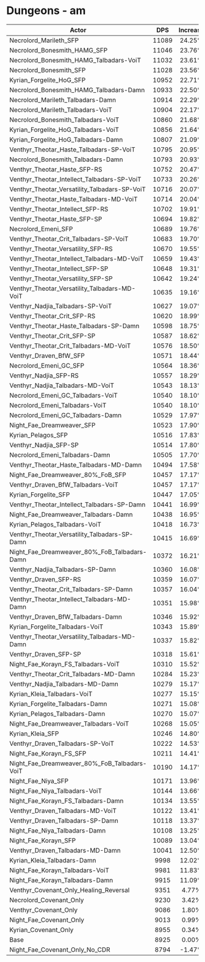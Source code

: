 # Dungeons - am
| Actor | DPS | Increase |
|---|:---:|:---:|
|Necrolord_Marileth_SFP|11089|24.25%|
|Necrolord_Bonesmith_HAMG_SFP|11046|23.76%|
|Necrolord_Bonesmith_HAMG_Talbadars-VoiT|11032|23.61%|
|Necrolord_Bonesmith_SFP|11028|23.56%|
|Kyrian_Forgelite_HoG_SFP|10952|22.71%|
|Necrolord_Bonesmith_HAMG_Talbadars-Damn|10933|22.50%|
|Necrolord_Marileth_Talbadars-Damn|10914|22.29%|
|Necrolord_Marileth_Talbadars-VoiT|10904|22.17%|
|Necrolord_Bonesmith_Talbadars-VoiT|10860|21.68%|
|Kyrian_Forgelite_HoG_Talbadars-VoiT|10856|21.64%|
|Kyrian_Forgelite_HoG_Talbadars-Damn|10807|21.09%|
|Venthyr_Theotar_Haste_Talbadars-SP-VoiT|10795|20.95%|
|Necrolord_Bonesmith_Talbadars-Damn|10793|20.93%|
|Venthyr_Theotar_Haste_SFP-RS|10752|20.47%|
|Venthyr_Theotar_Intellect_Talbadars-SP-VoiT|10733|20.26%|
|Venthyr_Theotar_Versatility_Talbadars-SP-VoiT|10716|20.07%|
|Venthyr_Theotar_Haste_Talbadars-MD-VoiT|10714|20.04%|
|Venthyr_Theotar_Intellect_SFP-RS|10702|19.91%|
|Venthyr_Theotar_Haste_SFP-SP|10694|19.82%|
|Necrolord_Emeni_SFP|10689|19.76%|
|Venthyr_Theotar_Crit_Talbadars-SP-VoiT|10683|19.70%|
|Venthyr_Theotar_Versatility_SFP-RS|10670|19.55%|
|Venthyr_Theotar_Intellect_Talbadars-MD-VoiT|10659|19.43%|
|Venthyr_Theotar_Intellect_SFP-SP|10648|19.31%|
|Venthyr_Theotar_Versatility_SFP-SP|10642|19.24%|
|Venthyr_Theotar_Versatility_Talbadars-MD-VoiT|10635|19.16%|
|Venthyr_Nadjia_Talbadars-SP-VoiT|10627|19.07%|
|Venthyr_Theotar_Crit_SFP-RS|10620|18.99%|
|Venthyr_Theotar_Haste_Talbadars-SP-Damn|10598|18.75%|
|Venthyr_Theotar_Crit_SFP-SP|10587|18.62%|
|Venthyr_Theotar_Crit_Talbadars-MD-VoiT|10576|18.50%|
|Venthyr_Draven_BfW_SFP|10571|18.44%|
|Necrolord_Emeni_GC_SFP|10564|18.36%|
|Venthyr_Nadjia_SFP-RS|10557|18.29%|
|Venthyr_Nadjia_Talbadars-MD-VoiT|10543|18.13%|
|Necrolord_Emeni_GC_Talbadars-VoiT|10540|18.10%|
|Necrolord_Emeni_Talbadars-VoiT|10540|18.10%|
|Necrolord_Emeni_GC_Talbadars-Damn|10529|17.97%|
|Night_Fae_Dreamweaver_SFP|10523|17.90%|
|Kyrian_Pelagos_SFP|10516|17.83%|
|Venthyr_Nadjia_SFP-SP|10514|17.80%|
|Necrolord_Emeni_Talbadars-Damn|10505|17.70%|
|Venthyr_Theotar_Haste_Talbadars-MD-Damn|10494|17.58%|
|Night_Fae_Dreamweaver_80%_FoB_SFP|10457|17.17%|
|Venthyr_Draven_BfW_Talbadars-VoiT|10457|17.17%|
|Kyrian_Forgelite_SFP|10447|17.05%|
|Venthyr_Theotar_Intellect_Talbadars-SP-Damn|10441|16.99%|
|Night_Fae_Dreamweaver_Talbadars-Damn|10438|16.95%|
|Kyrian_Pelagos_Talbadars-VoiT|10418|16.73%|
|Venthyr_Theotar_Versatility_Talbadars-SP-Damn|10415|16.69%|
|Night_Fae_Dreamweaver_80%_FoB_Talbadars-Damn|10372|16.21%|
|Venthyr_Nadjia_Talbadars-SP-Damn|10360|16.08%|
|Venthyr_Draven_SFP-RS|10359|16.07%|
|Venthyr_Theotar_Crit_Talbadars-SP-Damn|10357|16.04%|
|Venthyr_Theotar_Intellect_Talbadars-MD-Damn|10351|15.98%|
|Venthyr_Draven_BfW_Talbadars-Damn|10346|15.92%|
|Kyrian_Forgelite_Talbadars-VoiT|10343|15.89%|
|Venthyr_Theotar_Versatility_Talbadars-MD-Damn|10337|15.82%|
|Venthyr_Draven_SFP-SP|10318|15.61%|
|Night_Fae_Korayn_FS_Talbadars-VoiT|10310|15.52%|
|Venthyr_Theotar_Crit_Talbadars-MD-Damn|10284|15.23%|
|Venthyr_Nadjia_Talbadars-MD-Damn|10279|15.17%|
|Kyrian_Kleia_Talbadars-VoiT|10277|15.15%|
|Kyrian_Forgelite_Talbadars-Damn|10271|15.08%|
|Kyrian_Pelagos_Talbadars-Damn|10270|15.07%|
|Night_Fae_Dreamweaver_Talbadars-VoiT|10268|15.05%|
|Kyrian_Kleia_SFP|10246|14.80%|
|Venthyr_Draven_Talbadars-SP-VoiT|10222|14.53%|
|Night_Fae_Korayn_FS_SFP|10211|14.41%|
|Night_Fae_Dreamweaver_80%_FoB_Talbadars-VoiT|10190|14.17%|
|Night_Fae_Niya_SFP|10171|13.96%|
|Night_Fae_Niya_Talbadars-VoiT|10144|13.66%|
|Night_Fae_Korayn_FS_Talbadars-Damn|10134|13.55%|
|Venthyr_Draven_Talbadars-MD-VoiT|10122|13.41%|
|Venthyr_Draven_Talbadars-SP-Damn|10118|13.37%|
|Night_Fae_Niya_Talbadars-Damn|10108|13.25%|
|Night_Fae_Korayn_SFP|10089|13.04%|
|Venthyr_Draven_Talbadars-MD-Damn|10041|12.50%|
|Kyrian_Kleia_Talbadars-Damn|9998|12.02%|
|Night_Fae_Korayn_Talbadars-VoiT|9981|11.83%|
|Night_Fae_Korayn_Talbadars-Damn|9915|11.09%|
|Venthyr_Covenant_Only_Healing_Reversal|9351|4.77%|
|Necrolord_Covenant_Only|9230|3.42%|
|Venthyr_Covenant_Only|9086|1.80%|
|Night_Fae_Covenant_Only|9013|0.99%|
|Kyrian_Covenant_Only|8955|0.34%|
|Base|8925|0.00%|
|Night_Fae_Covenant_Only_No_CDR|8794|-1.47%|
